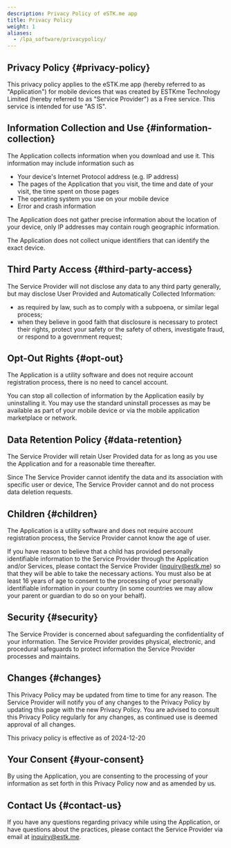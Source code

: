 ```yaml
---
description: Privacy Policy of eSTK.me app
title: Privacy Policy
weight: 1
aliases:
  - /lpa_software/privacypolicy/
---
```


## Privacy Policy {#privacy-policy}

This privacy policy applies to the eSTK.me app (hereby referred to as "Application") for mobile devices that was created by ESTKme Technology Limited (hereby referred to as "Service Provider") as a Free service. This service is intended for use "AS IS".

## Information Collection and Use {#information-collection}

The Application collects information when you download and use it. This information may include information such as

- Your device's Internet Protocol address (e.g. IP address)
- The pages of the Application that you visit, the time and date of your visit, the time spent on those pages
- The operating system you use on your mobile device
- Error and crash information

The Application does not gather precise information about the location of your device, only IP addresses may contain rough geographic information.

The Application does not collect unique identifiers that can identify the exact device.

## Third Party Access {#third-party-access}

The Service Provider will not disclose any data to any third party generally, but may disclose User Provided and Automatically Collected Information:

- as required by law, such as to comply with a subpoena, or similar legal process;
- when they believe in good faith that disclosure is necessary to protect their rights, protect your safety or the safety of others, investigate fraud, or respond to a government request;

## Opt-Out Rights {#opt-out}

The Application is a utility software and does not require account registration process, there is no need to cancel account.

You can stop all collection of information by the Application easily by uninstalling it. You may use the standard uninstall processes as may be available as part of your mobile device or via the mobile application marketplace or network.

## Data Retention Policy {#data-retention}

The Service Provider will retain User Provided data for as long as you use the Application and for a reasonable time thereafter.

Since The Service Provider cannot identify the data and its association with specific user or device, The Service Provider cannot and do not process data deletion requests.

## Children {#children}

The Application is a utility software and does not require account registration process, the Service Provider cannot know the age of user.

If you have reason to believe that a child has provided personally identifiable information to the Service Provider through the Application and/or Services, please contact the Service Provider (<inquiry@estk.me>) so that they will be able to take the necessary actions. You must also be at least 16 years of age to consent to the processing of your personally identifiable information in your country (in some countries we may allow your parent or guardian to do so on your behalf).

## Security {#security}

The Service Provider is concerned about safeguarding the confidentiality of your information. The Service Provider provides physical, electronic, and procedural safeguards to protect information the Service Provider processes and maintains.

## Changes {#changes}

This Privacy Policy may be updated from time to time for any reason. The Service Provider will notify you of any changes to the Privacy Policy by updating this page with the new Privacy Policy. You are advised to consult this Privacy Policy regularly for any changes, as continued use is deemed approval of all changes.

This privacy policy is effective as of 2024-12-20

## Your Consent {#your-consent}

By using the Application, you are consenting to the processing of your information as set forth in this Privacy Policy now and as amended by us.

## Contact Us {#contact-us}

If you have any questions regarding privacy while using the Application, or have questions about the practices, please contact the Service Provider via email at <inquiry@estk.me>.
